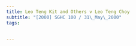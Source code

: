 ```yaml
---
title: Leo Teng Kit and Others v Leo Teng Choy 
subtitle: "[2000] SGHC 100 / 31\_May\_2000"
tags:


---
```


